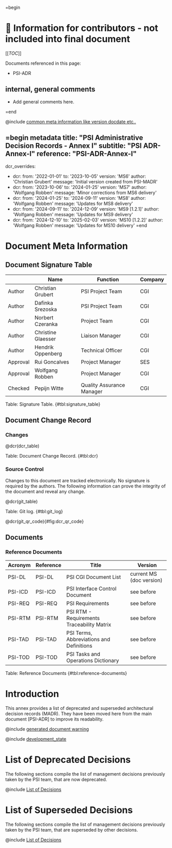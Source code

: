 =begin

# :book: ​Information for contributors - not included into final document

[[_TOC_]]

Documents referenced in this page:

* PSI-ADR

## internal, general comments

* Add general comments here.

=end

@include [common meta information like version docdate etc..](../common/common_metadata.md)

=begin metadata
title: "PSI Administrative Decision Records - Annex I"
subtitle: "PSI ADR-Annex-I"
reference: "PSI-ADR-Annex-I"
---
dcr_overrides:
 - dcr:
   from: '2022-01-01'
   to: '2023-10-05'
   version: 'MS6'
   author: 'Christian Grubert'
   message: 'Initial version created from PSI-MADR'
 - dcr:
   from: '2023-10-06'
   to: '2024-01-25'
   version: 'MS7'
   author: 'Wolfgang Robben'
   message: 'Minor corrections from MS6 delivery'
 - dcr:
   from: '2024-01-25'
   to: '2024-09-11'
   version: 'MS8'
   author: 'Wolfgang Robben'
   message: 'Updates for MS8 delivery'
 - dcr:
   from: '2024-09-11'
   to: '2024-12-09'
   version: 'MS9 [1.2.1]'
   author: 'Wolfgang Robben'
   message: 'Updates for MS9 delivery'
 - dcr:
   from: '2024-12-10'
   to: '2025-02-03'
   version: 'MS10 [1.2.2]'
   author: 'Wolfgang Robben'
   message: 'Updates for MS10 delivery'
=end

# Document Meta Information

## Document Signature Table

|           | Name               | Function                       | Company         |
| --------- | ------------------ | ------------------------------ | --------------- |
| Author    | Christian Grubert  | PSI Project Team               | CGI             |
| Author    | Dafinka Srezoska   | PSI Project Team               | CGI             |
| Author    | Norbert Czeranka   | Project Team                   | CGI             |
| Author    | Christine Glaesser | Liaison Manager                | CGI             |
| Author    | Hendrik Oppenberg  | Technical Officer              | CGI             |
| Approval  | Rui Goncalves      | Project Manager                | SES             |
| Approval  | Wolfgang Robben    | Project Manager                | CGI             |
| Checked   | Pepijn Witte       | Quality Assurance Manager      | CGI             |

Table: Signature Table. {#tbl:signature_table}

## Document Change Record

### Changes

@dcr(dcr_table)

Table: Document Change Record. {#tbl:dcr}

### Source Control

Changes to this document are tracked electronically.
No signature is required by the authors.
The following information can prove the integrity of the document and reveal any change.

@dcr(git_table)

Table: Git log. {#tbl:git_log}

@dcr(git_qr_code){#fig:dcr_qr_code}

## Documents

### Reference Documents

| Acronym  | Reference | Title                                        | Version                  |
|----------|-----------|----------------------------------------------|--------------------------|
| PSI-DL   | PSI-DL    | PSI CGI Document List                        | current MS (doc version) |
| PSI-ICD  | PSI-ICD   | PSI Interface Control Document               | see before               |
| PSI-REQ  | PSI-REQ   | PSI Requirements                             | see before               |
| PSI-RTM  | PSI-RTM   | PSI RTM - Requirements Traceability Matrix   | see before               |
| PSI-TAD  | PSI-TAD   | PSI Terms, Abbreviations and Definitions     | see before               |
| PSI-TOD  | PSI-TOD   | PSI Tasks and Operations Dictionary          | see before               |

Table: Reference Documents {#tbl:reference-documents}

# Introduction

This annex provides a list of deprecated and superseded architectural decision records (MADR).
They have been moved here from the main document [PSI-ADR] to improve its readability.

@include [generated document warning](../common/generated_document.md)

@include [development_state](../common/development_state.md)

# List of Deprecated Decisions

The following sections compile the list of management decisions previously taken by the PSI team, that are now deprecated.

@include [List of Decisions](Deprecated/list-of-decisions.md)

# List of Superseded Decisions

The following sections compile the list of management decisions previously taken by the PSI team, that are superseded by other decisions.

@include [List of Decisions](Superseded/list-of-decisions.md)
